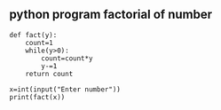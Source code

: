 python program factorial of number
-----------------------------------
```
def fact(y):
    count=1
    while(y>0):
        count=count*y
        y-=1
    return count

x=int(input("Enter number"))
print(fact(x))
```
